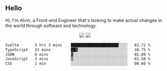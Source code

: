 ## Hello
Hi, I'm Alvin, a Front-end Engineer that's looking to make actual changes in the world through software and technology.

<p align="center">
  <img width="auto" src ="https://github-readme-stats.vercel.app/api?username=achen718&show_icons=true&count_private=true&theme=dracula&hide_border=true&hide=issues,contribs&bg_color=00000000">
  <img width="auto" src ="https://github-readme-stats.vercel.app/api/top-langs/?username=achen718&layout=compact&hide_border=true&theme=dracula&bg_color=00000000&langs_count=6&hide=jupyter%20notebook,tex,css,php&exclude_repo=Pacman-AI">

  <!--START_SECTION:waka-->

```txt
Svelte       3 hrs 3 mins    █████████████████████░░░░   83.72 %
TypeScript   23 mins         ██▓░░░░░░░░░░░░░░░░░░░░░░   10.75 %
JSON         6 mins          ▓░░░░░░░░░░░░░░░░░░░░░░░░   02.89 %
JavaScript   3 mins          ▒░░░░░░░░░░░░░░░░░░░░░░░░   01.58 %
CSS          1 min           ░░░░░░░░░░░░░░░░░░░░░░░░░   00.60 %
```

<!--END_SECTION:waka-->
  <br>
  <br>
</p>
